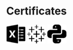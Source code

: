<h1 align="center">Certificates</h1>
<p align="center">
	<a href="https://www.credly.com/badges/49c55edf-b0ab-4068-aa22-4266dd0b6df6">
		<img width="10%" src="https://github.com/blackcrowX/blackcrowX.github.io/blob/main/images/icons/ms-excel.png?raw=true"/></a>
	<a href="https://drive.google.com/file/d/1BN-oPF54H449OeDzqHEILfNDnIm_PEGt/view?usp=sharing">
		<img width="10%" src="https://github.com/blackcrowX/blackcrowX.github.io/blob/main/images/icons/tableau.png?raw=true"/></a>	
	<a href="https://drive.google.com/file/d/1bjLL5KQW5mhoCssiieLc6o3UiZlWSgvZ/view?usp=share_link">
    		<img width="10%" src="https://github.com/blackcrowX/blackcrowX.github.io/blob/main/images/icons/python.png?raw=true"/></a>	
</p>

